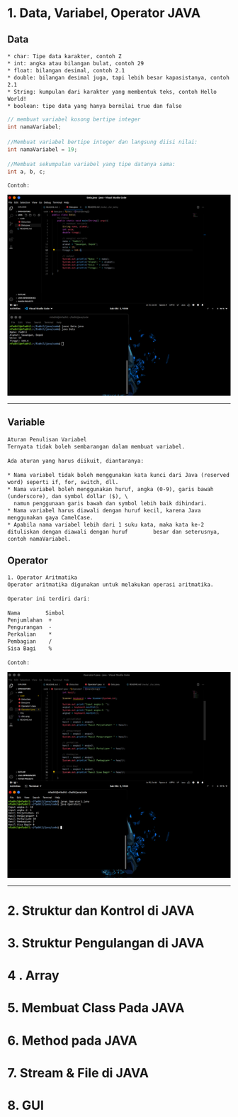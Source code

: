 # 1. Data, Variabel, Operator JAVA

## Data
```
* char: Tipe data karakter, contoh Z
* int: angka atau bilangan bulat, contoh 29
* float: bilangan desimal, contoh 2.1
* double: bilangan desimal juga, tapi lebih besar kapasistanya, contoh 2.1
* String: kumpulan dari karakter yang membentuk teks, contoh Hello World!
* boolean: tipe data yang hanya bernilai true dan false
```
```java
// membuat variabel kosong bertipe integer
int namaVariabel;

//Membuat variabel bertipe integer dan langsung diisi nilai:
int namaVariabel = 19;

//Membuat sekumpulan variabel yang tipe datanya sama:
int a, b, c;
```
```
Contoh:
```
<p align="center">
  <img src="/img/data.png">
</p>

---

## Variable
```
Aturan Penulisan Variabel
Ternyata tidak boleh sembarangan dalam membuat variabel.

Ada aturan yang harus diikuit, diantaranya:

* Nama variabel tidak boleh menggunakan kata kunci dari Java (reserved word) seperti if, for, switch, dll.
* Nama variabel boleh menggunakan huruf, angka (0-9), garis bawah (underscore), dan symbol dollar ($), \
  namun penggunaan garis bawah dan symbol lebih baik dihindari.
* Nama variabel harus diawali dengan huruf kecil, karena Java menggunakan gaya CamelCase.
* Apabila nama variabel lebih dari 1 suku kata, maka kata ke-2 dituliskan dengan diawali dengan huruf        besar dan seterusnya, contoh namaVariabel.
```

## Operator

```
1. Operator Aritmatika
Operator aritmatika digunakan untuk melakukan operasi aritmatika.

Operator ini terdiri dari:

Nama	    Simbol
Penjumlahan	 +
Pengurangan	 -
Perkalian	 *
Pembagian	 /
Sisa Bagi	 %

Contoh:
```
<p align="center">
  <img src="/img/operator.png">
</p>

---
# 2. Struktur dan Kontrol di JAVA
# 3. Struktur Pengulangan di JAVA
# 4 . Array
# 5. Membuat Class Pada JAVA
# 6. Method pada JAVA
# 7. Stream & File di JAVA
# 8. GUI

